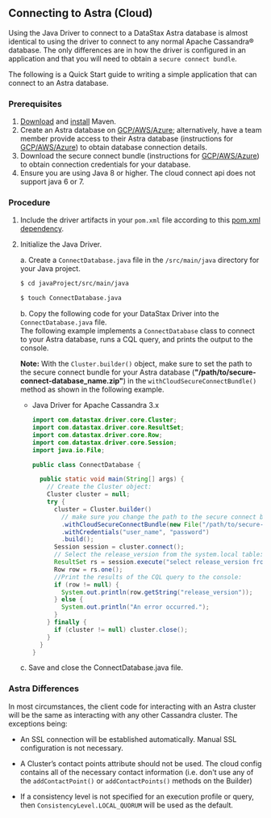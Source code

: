 ## Connecting to Astra (Cloud)

Using the Java Driver to connect to a DataStax Astra database is almost identical to using
the driver to connect to any normal Apache Cassandra® database. The only differences are in how the
driver is configured in an application and that you will need to obtain a `secure connect bundle`.

The following is a Quick Start guide to writing a simple application that can connect to an Astra
database.

### Prerequisites

1. [Download][Download Maven] and [install][Install Maven] Maven.
1. Create an Astra database on [GCP/AWS/Azure][Create an Astra database - GCP/AWS/Azure]; alternatively,
   have a team member provide access to their Astra database (instructions for 
   [GCP/AWS/Azure][Access an Astra database - GCP/AWS/Azure]) to obtain database connection details.
1. Download the secure connect bundle (instructions for
   [GCP/AWS/Azure][Download the secure connect bundle - GCP/AWS/Azure]) to obtain connection credentials for your 
   database.
1. Ensure you are using Java 8 or higher. The cloud connect api does not support java 6 or 7.

### Procedure

1. Include the driver artifacts in your `pom.xml` file according to this [pom.xml dependency].

1. Initialize the Java Driver.

    a. Create a `ConnectDatabase.java` file in the `/src/main/java` directory for your Java project.

      ```sh
      $ cd javaProject/src/main/java
      ```
      ```sh
      $ touch ConnectDatabase.java
      ```

    b. Copy the following code for your DataStax Driver into the `ConnectDatabase.java` file.  
    The following example implements a `ConnectDatabase` class to connect to your Astra database,
    runs a CQL query, and prints the output to the console.

      **Note:** With the `Cluster.builder()` object, make sure to set the path to the secure
      connect bundle for your Astra database (**"/path/to/secure-connect-database_name.zip"**) in
      the `withCloudSecureConnectBundle()` method as shown in the following example.  
      * Java Driver for Apache Cassandra 3.x

          ```java
          import com.datastax.driver.core.Cluster;
          import com.datastax.driver.core.ResultSet;
          import com.datastax.driver.core.Row;
          import com.datastax.driver.core.Session;
          import java.io.File;

          public class ConnectDatabase {

            public static void main(String[] args) {
              // Create the Cluster object:
              Cluster cluster = null;
              try {
                cluster = Cluster.builder()
                  // make sure you change the path to the secure connect bundle below
                  .withCloudSecureConnectBundle(new File("/path/to/secure-connect-database_name.zip"))
                  .withCredentials("user_name", "password")
                  .build();
                Session session = cluster.connect();
                // Select the release_version from the system.local table:
                ResultSet rs = session.execute("select release_version from system.local");
                Row row = rs.one();
                //Print the results of the CQL query to the console:
                if (row != null) {
                  System.out.println(row.getString("release_version"));
                } else {
                  System.out.println("An error occurred.");
                }
              } finally {
                if (cluster != null) cluster.close();
              }
            }
          }
          ```

    c. Save and close the ConnectDatabase.java file.

### Astra Differences

In most circumstances, the client code for interacting with an Astra cluster will be the same as
interacting with any other Cassandra cluster. The exceptions being:

  * An SSL connection will be established automatically. Manual SSL configuration is not necessary.

  * A Cluster’s contact points attribute should not be used. The cloud config contains all of the
  necessary contact information (i.e. don't use any of the `addContactPoint()` or
  `addContactPoints()` methods on the Builder)

  * If a consistency level is not specified for an execution profile or query, then
  `ConsistencyLevel.LOCAL_QUORUM` will be used as the default.

[Download Maven]: https://maven.apache.org/download.cgi
[Install Maven]: https://maven.apache.org/install.html
[Create an Astra database - GCP/AWS/Azure]: https://docs.astra.datastax.com/docs/creating-your-astra-database#dscloudCreateCluster
[Access an Astra database - GCP/AWS/Azure]: https://docs.astra.datastax.com/docs/obtaining-database-credentials#sharing-your-secure-connect-bundle
[Download the secure connect bundle - GCP/AWS/Azure]: https://docs.astra.datastax.com/docs/obtaining-database-credentials
[pom.xml dependency]: ../../#getting-the-driver
